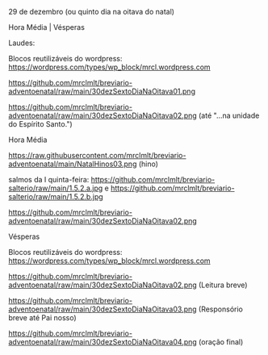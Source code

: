29 de dezembro (ou quinto dia na oitava do natal)

Hora Média | Vésperas

Laudes:

Blocos reutilizáveis do wordpress: https://wordpress.com/types/wp_block/mrcl.wordpress.com

https://github.com/mrclmlt/breviario-adventoenatal/raw/main/30dezSextoDiaNaOitava01.png

https://github.com/mrclmlt/breviario-adventoenatal/raw/main/30dezSextoDiaNaOitava02.png (até "...na unidade do Espírito Santo.")

Hora Média

https://raw.githubusercontent.com/mrclmlt/breviario-adventoenatal/main/NatalHinos03.png (hino)

salmos da I quinta-feira: https://github.com/mrclmlt/breviario-salterio/raw/main/1.5.2.a.jpg e https://github.com/mrclmlt/breviario-salterio/raw/main/1.5.2.b.jpg

https://github.com/mrclmlt/breviario-adventoenatal/raw/main/30dezSextoDiaNaOitava02.png

Vésperas

Blocos reutilizáveis do wordpress: https://wordpress.com/types/wp_block/mrcl.wordpress.com

https://github.com/mrclmlt/breviario-adventoenatal/raw/main/30dezSextoDiaNaOitava02.png (Leitura breve)

https://github.com/mrclmlt/breviario-adventoenatal/raw/main/30dezSextoDiaNaOitava03.png (Responsório breve até Pai nosso)

https://github.com/mrclmlt/breviario-adventoenatal/raw/main/30dezSextoDiaNaOitava04.png (oração final)



